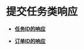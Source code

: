 # 提交任务类响应<a name="bms_api_0804"></a>

-   **[任务ID的响应](任务ID的响应.md)**  

-   **[订单ID的响应](订单ID的响应.md)**  


